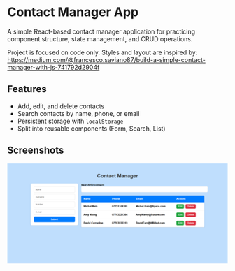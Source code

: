 # Contact Manager App

A simple React-based contact manager application for practicing component structure, state management, and CRUD operations.

Project is focused on code only. Styles and layout are inspired by: <br>
https://medium.com/@francesco.saviano87/build-a-simple-contact-manager-with-js-741792d2904f

## Features
- Add, edit, and delete contacts
- Search contacts by name, phone, or email
- Persistent storage with `localStorage`
- Split into reusable components (Form, Search, List)


## Screenshots
![shot-1](./src/Screenshots/Shot-1.png)